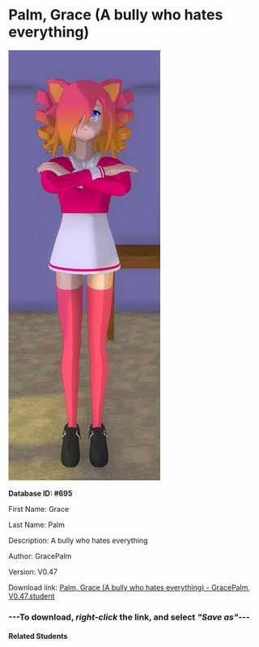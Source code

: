 # Palm, Grace (A bully who hates everything)

<img src="Files/Palm, Grace (A bully who hates everything).png" title="Palm, Grace (A bully who hates everything) - GracePalm, V0.47">

**Database ID: #695**

First Name: Grace

Last Name: Palm

Description: A bully who hates everything

Author: GracePalm

Version: V0.47

Download link: <a href="https://raw.githubusercontent.com/Arbiter1223/Daigaku-Gurashi-Custom-Students/master/Students/Files/Palm%2C%20Grace%20(A%20bully%20who%20hates%20everything)%20-%20GracePalm%2C%20V0.47.student">Palm, Grace (A bully who hates everything) - GracePalm, V0.47.student</a>

### ---**To download, _right-click_ the link, and select _"Save as"_**---

#### Related Students

